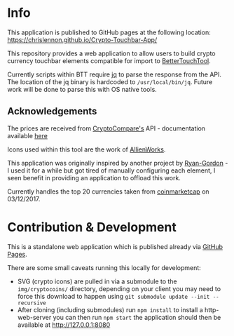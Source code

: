 # Info
This application is published to GitHub pages at the following location: https://chrislennon.github.io/Crypto-Touchbar-App/

This repository provides a web application to allow users to build crypto currency touchbar elements compatible for import to [BetterTouchTool](https://www.boastr.net/). 

Currently scripts within BTT require [jq](https://stedolan.github.io/jq/) to parse the response from the API. The location of the jq binary is hardcoded to `/usr/local/bin/jq`. Future work will be done to parse this with OS native tools.


## Acknowledgements
The prices are received from [CryptoCompare's](https://www.cryptocompare.com/) API - documentation available [here](https://www.cryptocompare.com/api/#)

Icons used within this tool are the work of [AllienWorks](https://github.com/allienworks/cryptocoins).

This application was originally inspired by another project by [Ryan-Gordon](https://github.com/Ryan-Gordon/Crypto-Touchbar) - I used it for a while but got tired of manually configuring each element, I seen benefit in providing an application to offload this work.

Currently handles the top 20 currencies taken from [coinmarketcap](https://coinmarketcap.com/all/views/all/) on 03/12/2017.

# Contribution & Development

This is a standalone web application which is published already via [GitHub Pages](https://chrislennon.github.io/Crypto-Touchbar-App/).

There are some small caveats running this locally for development:

- SVG (crypto icons) are pulled in via a submodule to the `img/cryptocoins/` directory, depending on your client you may need to force this download to happen using `git submodule update --init --recursive`
- After cloning (including submodules) run `npm install` to install a http-web-server you can then run `npm start` the application should then be available at http://127.0.0.1:8080
